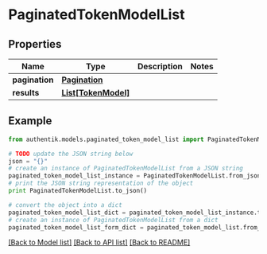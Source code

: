 # PaginatedTokenModelList


## Properties
Name | Type | Description | Notes
------------ | ------------- | ------------- | -------------
**pagination** | [**Pagination**](Pagination.md) |  | 
**results** | [**List[TokenModel]**](TokenModel.md) |  | 

## Example

```python
from authentik.models.paginated_token_model_list import PaginatedTokenModelList

# TODO update the JSON string below
json = "{}"
# create an instance of PaginatedTokenModelList from a JSON string
paginated_token_model_list_instance = PaginatedTokenModelList.from_json(json)
# print the JSON string representation of the object
print PaginatedTokenModelList.to_json()

# convert the object into a dict
paginated_token_model_list_dict = paginated_token_model_list_instance.to_dict()
# create an instance of PaginatedTokenModelList from a dict
paginated_token_model_list_form_dict = paginated_token_model_list.from_dict(paginated_token_model_list_dict)
```
[[Back to Model list]](../README.md#documentation-for-models) [[Back to API list]](../README.md#documentation-for-api-endpoints) [[Back to README]](../README.md)


